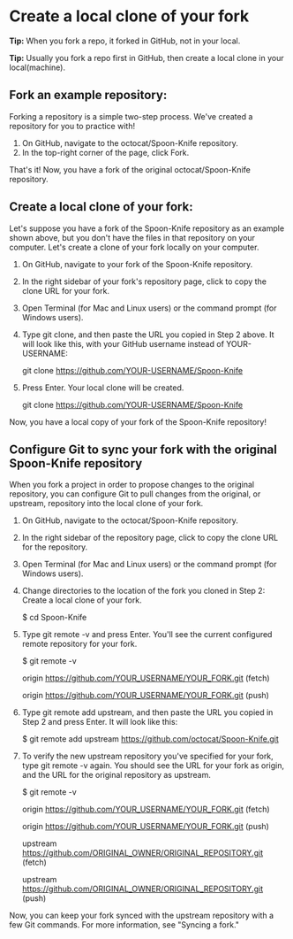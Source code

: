 # Create a local clone of your fork

**Tip:** When you fork a repo, it forked in GitHub, not in your local.

**Tip:** Usually you fork a repo first in GitHub, then create a local clone in your local(machine).

## Fork an example repository:
Forking a repository is a simple two-step process. We've created a repository for you to practice with!
1. On GitHub, navigate to the octocat/Spoon-Knife repository.
2. In the top-right corner of the page, click Fork.

That's it! Now, you have a fork of the original octocat/Spoon-Knife repository.

## Create a local clone of your fork: 
Let's suppose you have a fork of the Spoon-Knife repository as an example shown above, but you don't have the files in that repository on your computer. Let's create a clone of your fork locally on your computer.

1. On GitHub, navigate to your fork of the Spoon-Knife repository.
2. In the right sidebar of your fork's repository page, click  to copy the clone URL for your fork.
3. Open Terminal (for Mac and Linux users) or the command prompt (for Windows users).
4. Type git clone, and then paste the URL you copied in Step 2 above. It will look like this, with your GitHub username instead of YOUR-USERNAME:

    git clone https://github.com/YOUR-USERNAME/Spoon-Knife
    
5. Press Enter. Your local clone will be created.

    git clone https://github.com/YOUR-USERNAME/Spoon-Knife
    
Now, you have a local copy of your fork of the Spoon-Knife repository!

## Configure Git to sync your fork with the original Spoon-Knife repository
When you fork a project in order to propose changes to the original repository, you can configure Git to pull changes from the original, or upstream, repository into the local clone of your fork.

1. On GitHub, navigate to the octocat/Spoon-Knife repository.
2. In the right sidebar of the repository page, click  to copy the clone URL for the repository.
3. Open Terminal (for Mac and Linux users) or the command prompt (for Windows users).
4. Change directories to the location of the fork you cloned in Step 2: Create a local clone of your fork.

    $ cd Spoon-Knife

5. Type git remote -v and press Enter. You'll see the current configured remote repository for your fork.

    $ git remote -v
    
    origin  https://github.com/YOUR_USERNAME/YOUR_FORK.git (fetch)
    
    origin  https://github.com/YOUR_USERNAME/YOUR_FORK.git (push)

6. Type git remote add upstream, and then paste the URL you copied in Step 2 and press Enter. It will look like this:

    $ git remote add upstream https://github.com/octocat/Spoon-Knife.git
    
7. To verify the new upstream repository you've specified for your fork, type git remote -v again. You should see the URL for your fork as origin, and the URL for the original repository as upstream.

    $ git remote -v
    
    origin    https://github.com/YOUR_USERNAME/YOUR_FORK.git (fetch)
    
    origin    https://github.com/YOUR_USERNAME/YOUR_FORK.git (push)
    
    upstream  https://github.com/ORIGINAL_OWNER/ORIGINAL_REPOSITORY.git (fetch)
    
    upstream  https://github.com/ORIGINAL_OWNER/ORIGINAL_REPOSITORY.git (push)

Now, you can keep your fork synced with the upstream repository with a few Git commands. For more information, see "Syncing a fork."


    


